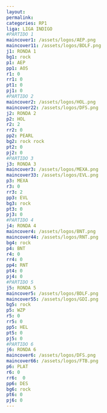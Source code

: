 ```yaml
---
layout: 
permalink: 
categories: RP1
liga: LIGA INDIGO
#PARTIDO 1
maincover1: /assets/logos/AEP.png
maincover11: /assets/logos/BDLF.png
j1: RONDA 1
bg1: rock
p1: AEP
pp1: AOS
r1: 0
rr1: 0
pt1: 0
pj1: 0
#PARTIDO 2
maincover2: /assets/logos/HOL.png
maincover22: /assets/logos/DFS.png
j2: RONDA 2
p2: HOL
r2: 2
rr2: 0
pp2: PEARL
bg2: rock rock
pt2: 0
pj2: 0
#PARTIDO 3
j3: RONDA 3
maincover3: /assets/logos/MEXA.png
maincover33: /assets/logos/EVL.png
p3: MEXA
r3: 0
rr3: 2
pp3: EVL
bg3: rock
pt3: 0
pj3: 0
#PARTIDO 4
j4: RONDA 4
maincover4: /assets/logos/BNT.png
maincover44: /assets/logos/RNT.png
bg4: rock 
p4: BNT
r4: 0
rr4: 0
pp4: RNT
pt4: 0
pj4: 0
#PARTIDO 5
j5: RONDA 5
maincover5: /assets/logos/BDLF.png
maincover55: /assets/logos/GDI.png
bg5: rock 
p5: WZP
r5: 0
rr5: 0
pp5: HEL
pt5: 0
pj5: 0
#PARTIDO 6
j6: RONDA 6
maincover6: /assets/logos/DFS.png
maincover66: /assets/logos/FTB.png
p6: PLAT
r6: 0
rr6:  0
pp6: DES
bg6: rock
pt6: 0
pj6: 0
---
```


